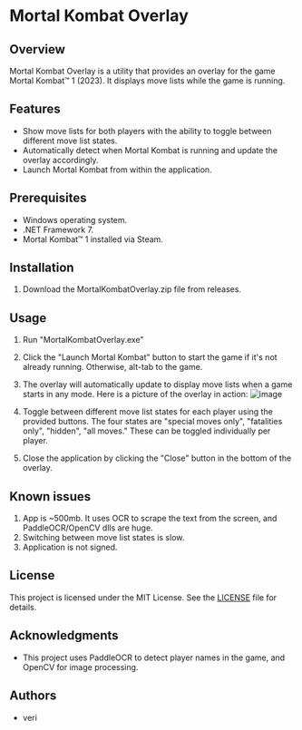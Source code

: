 # Mortal Kombat Overlay

## Overview

Mortal Kombat Overlay is a utility that provides an overlay for the game Mortal Kombat™ 1 (2023). It displays move lists while the game is running.

## Features

- Show move lists for both players with the ability to toggle between different move list states.
- Automatically detect when Mortal Kombat is running and update the overlay accordingly.
- Launch Mortal Kombat from within the application.

## Prerequisites

- Windows operating system.
- .NET Framework 7.
- Mortal Kombat™ 1 installed via Steam.

## Installation

1. Download the MortalKombatOverlay.zip file from releases.

## Usage

1. Run "MortalKombatOverlay.exe"

2. Click the "Launch Mortal Kombat" button to start the game if it's not already running.  Otherwise, alt-tab to the game.

3. The overlay will automatically update to display move lists when a game starts in any mode.  Here is a picture of the overlay in action:
![image](https://github.com/taferro/MortalKombatOverlay/assets/2585255/b0155a96-a20f-4558-bc3f-965eedd1faa2)
   

4. Toggle between different move list states for each player using the provided buttons.  The four states are "special moves only", "fatalities only", "hidden", "all moves."  These can be toggled individually per player.

5. Close the application by clicking the "Close" button in the bottom of the overlay.

## Known issues

1. App is ~500mb.  It uses OCR to scrape the text from the screen, and PaddleOCR/OpenCV dlls are huge.
2. Switching between move list states is slow.
3. Application is not signed.

## License

This project is licensed under the MIT License. See the [LICENSE](LICENSE) file for details.

## Acknowledgments

- This project uses PaddleOCR to detect player names in the game, and OpenCV for image processing.

## Authors

- veri
